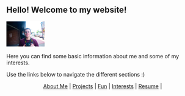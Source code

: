 ## **Hello!** Welcome to my website!

<img src="propicforstuff.jpg" width="100" />


Here you can find some basic information about me and some of my interests.

Use the links below to navigate the different sections :)


<p align="center">
  <a href="https://www.google.com">About Me</a> |         
  <a href="https://www.google.com">Projects</a> |
  <a href="https://www.google.com">Fun</a> |
  <a href="https://www.google.com">Interests</a> |
  <a href="https://www.google.com">Resume</a> |
</p>




